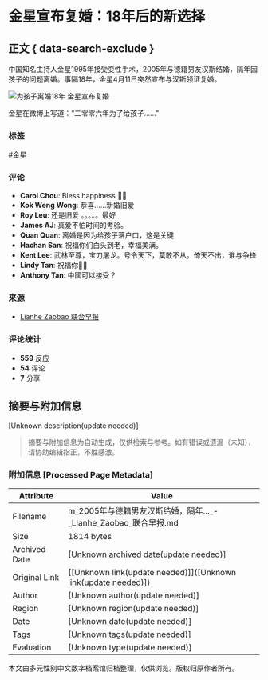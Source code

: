 # 金星宣布复婚：18年后的新选择

## 正文 { data-search-exclude }


中国知名主持人金星1995年接受变性手术，2005年与德籍男友汉斯结婚，隔年因孩子的问题离婚。事隔18年，金星4月11日突然宣布与汉斯领证复婚。

![为孩子离婚18年 金星宣布复婚](https://external-sjc3-1.xx.fbcdn.net/emg1/v/t13/2258647001537279410?url=https%3A%2F%2Fstatic.zaobao.com.sg%2Fs3fs-public%2Fstyles%2Farticle_large_crop%2Fpublic%2Farticles%2F2024%2F04%2F11%2Fjinxing2.jpg%3FVersionId%3DXBUcTP1puRmfpoStEyF41ljb5SmMTrwk%26itok%3DLxq9Yu89&fb_obo=1&utld=zaobao.com.sg&stp=c0.5000x0.5000f_dst-jpg_flffffff_p500x261_q75_tt6&ccb=13-1&oh=06_Q399WJFcBJoUeZ8_RS8osKMxfvpfOeHpIrROfAvr9EXvWQg&oe=67919DF5&_nc_sid=7a31ef)

金星在微博上写道：“二零零六年为了给孩子……” 

### 标签
[#金星](https://www.facebook.com/hashtag/%E9%87%91%E6%98%9F?__eep__=6)

### 评论
- **Carol Chou**: Bless happiness 🌹🌹
- **Kok Weng Wong**: 恭喜……新婚旧爱
- **Roy Leu**: 还是旧爱 。。。。。最好
- **James AJ**: 真爱不怕时间的考验。
- **Quan Quan**: 离婚是因为给孩子落户口，这是关键
- **Hachan San**: 祝福你们白头到老，幸福美满。
- **Kent Lee**: 武林至尊，宝刀屠龙。号令天下，莫敢不从。倚天不出，谁与争锋
- **Lindy Tan**: 祝福你👏🎉
- **Anthony Tan**: 中國可以接受？

### 来源
- [Lianhe Zaobao 联合早报](https://www.facebook.com/zaobaosg?__cft__[0]=AZUOfBnIXMFm-KZXstFihIv65iQa60dnKDy6mhTN23FbhdAkExr9_6WYfxEBANu6UbXmsNP4Y2gIaPI9nnHPmmKLJEhHyhNLBEyk6fL8qZPNzhrw4pFZNyQ3V-hMpLajfBx1Qa7IJ0mll7Y5tE2j144RWrFqdxTYbxvzMJPU-kuriQ&__tn__=-UC%2CP-R)  

### 评论统计
- **559** 反应
- **54** 评论
- **7** 分享
<!-- tcd_original_link https://m.facebook.com/zaobaosg/posts/837161278451645/ -->


## 摘要与附加信息

<!-- tcd_abstract -->
[Unknown description(update needed)]
<!-- tcd_abstract_end -->

> 摘要与附加信息为自动生成，仅供检索与参考。如有错误或遗漏（未知），请协助编辑指正，不胜感激。

### 附加信息 [Processed Page Metadata]

| Attribute       | Value                                  |
|-----------------|----------------------------------------|
| Filename        | m_2005年与德籍男友汉斯结婚，隔年..._-_Lianhe_Zaobao_联合早报.md                             |
| Size            | 1814 bytes                           |
| Archived Date   | [Unknown archived date(update needed)]                             |
| Original Link   | [[Unknown link(update needed)]]([Unknown link(update needed)])                       |
| Author          | [Unknown author(update needed)]                               |
| Region          | [Unknown region(update needed)]                               |
| Date            | [Unknown date(update needed)]                                 |
| Tags            | [Unknown tags(update needed)]                                 |
| Evaluation            | [Unknown type(update needed)]                                 |
<!-- tcd_table_end -->

本文由多元性别中文数字档案馆归档整理，仅供浏览。版权归原作者所有。
